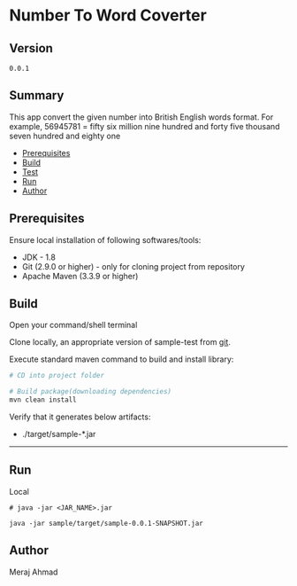 # Number To Word Coverter #

## Version ##

`0.0.1`

## Summary ##
This app convert the given number into British English words format. For example, 56945781 = fifty six million nine hundred and forty five thousand seven hundred and eighty one

* [Prerequisites](#markdown-header-prerequisites)
* [Build](#markdown-header-build)
* [Test](#markdown-header-test)
* [Run](#markdown-header-run)
* [Author](#markdown-header-author)

## Prerequisites ##

Ensure local installation of following softwares/tools:

* JDK - 1.8
* Git (2.9.0 or higher) - only for cloning project from repository
* Apache Maven (3.3.9 or higher)

## Build

Open your command/shell terminal

Clone locally, an appropriate version of sample-test from [git](https://github.com/sammeraj/test).

Execute standard maven command to build and install library:

~~~bash
# CD into project folder

# Build package(downloading dependencies)
mvn clean install
~~~
Verify that it generates below artifacts:

* ./target/sample-*.jar

---

## Run

Local

```
# java -jar <JAR_NAME>.jar

java -jar sample/target/sample-0.0.1-SNAPSHOT.jar

```

## Author ##

Meraj Ahmad
